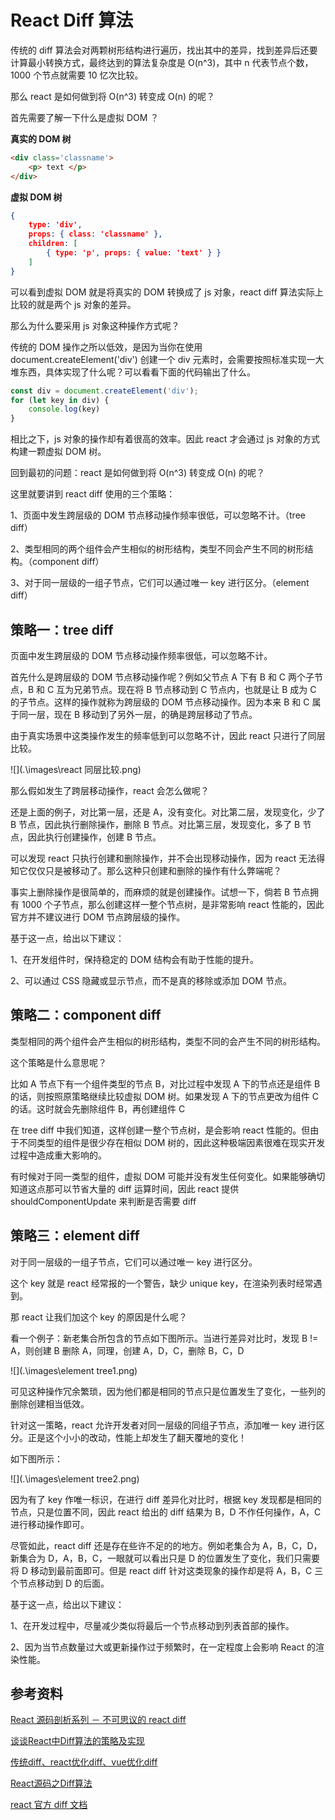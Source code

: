 # React Diff 算法



传统的 diff 算法会对两颗树形结构进行遍历，找出其中的差异，找到差异后还要计算最小转换方式，最终达到的算法复杂度是 O(n^3)，其中 n 代表节点个数，1000 个节点就需要 10 忆次比较。



那么 react 是如何做到将 O(n^3) 转变成 O(n) 的呢？



首先需要了解一下什么是虚拟 DOM ？



**真实的 DOM 树**

```html
<div class='classname'>
   	<p> text </p>
</div>
```

**虚拟 DOM 树**

```json
{
    type: 'div',
    props: { class: 'classname' },
    children: [
        { type: 'p', props: { value: 'text' } }
    ]
}
```



可以看到虚拟 DOM 就是将真实的 DOM 转换成了 js 对象，react diff 算法实际上比较的就是两个 js 对象的差异。



那么为什么要采用 js 对象这种操作方式呢？



传统的 DOM 操作之所以低效，是因为当你在使用 document.createElement('div') 创建一个 div 元素时，会需要按照标准实现一大堆东西，具体实现了什么呢？可以看看下面的代码输出了什么。

```js
const div = document.createElement('div');
for (let key in div) {
	console.log(key)
}
```



相比之下，js 对象的操作却有着很高的效率。因此 react 才会通过 js 对象的方式构建一颗虚拟 DOM 树。



回到最初的问题：react 是如何做到将 O(n^3) 转变成 O(n) 的呢？



这里就要讲到 react diff 使用的三个策略：

1、页面中发生跨层级的 DOM 节点移动操作频率很低，可以忽略不计。（tree diff）

2、类型相同的两个组件会产生相似的树形结构，类型不同会产生不同的树形结构。（component diff）

3、对于同一层级的一组子节点，它们可以通过唯一 key 进行区分。（element diff）



## 策略一：tree diff



页面中发生跨层级的 DOM 节点移动操作频率很低，可以忽略不计。



首先什么是跨层级的 DOM 节点移动操作呢？例如父节点 A 下有 B 和 C 两个子节点，B 和 C 互为兄弟节点。现在将 B 节点移动到 C 节点内，也就是让 B 成为 C 的子节点。这样的操作就称为跨层级的 DOM 节点移动操作。因为本来 B 和 C 属于同一层，现在 B 移动到了另外一层，的确是跨层移动了节点。



由于真实场景中这类操作发生的频率低到可以忽略不计，因此 react 只进行了同层比较。



![](.\images\react 同层比较.png)



那么假如发生了跨层移动操作，react 会怎么做呢？



还是上面的例子，对比第一层，还是 A，没有变化。对比第二层，发现变化，少了 B 节点，因此执行删除操作，删除 B 节点。对比第三层，发现变化，多了 B 节点，因此执行创建操作，创建 B 节点。



可以发现 react 只执行创建和删除操作，并不会出现移动操作，因为 react 无法得知它仅仅只是被移动了。那么这种只创建和删除的操作有什么弊端呢？



事实上删除操作是很简单的，而麻烦的就是创建操作。试想一下，倘若 B 节点拥有 1000 个子节点，那么创建这样一整个节点树，是非常影响 react 性能的，因此官方并不建议进行 DOM 节点跨层级的操作。



基于这一点，给出以下建议：

1、在开发组件时，保持稳定的 DOM 结构会有助于性能的提升。

2、可以通过 CSS 隐藏或显示节点，而不是真的移除或添加 DOM 节点。



## 策略二：component diff



类型相同的两个组件会产生相似的树形结构，类型不同的会产生不同的树形结构。



这个策略是什么意思呢？



比如 A 节点下有一个组件类型的节点 B，对比过程中发现 A 下的节点还是组件 B 的话，则按照原策略继续比较虚拟 DOM 树。如果发现 A 下的节点更改为组件 C 的话。这时就会先删除组件 B，再创建组件 C



在 tree diff 中我们知道，这样创建一整个节点树，是会影响 react 性能的。但由于不同类型的组件是很少存在相似 DOM 树的，因此这种极端因素很难在现实开发过程中造成重大影响的。



有时候对于同一类型的组件，虚拟 DOM 可能并没有发生任何变化。如果能够确切知道这点那可以节省大量的 diff 运算时间，因此 react 提供 shouldComponentUpdate 来判断是否需要 diff 



## 策略三：element diff



对于同一层级的一组子节点，它们可以通过唯一 key 进行区分。



这个 key 就是 react 经常报的一个警告，缺少 unique key，在渲染列表时经常遇到。



那 react 让我们加这个 key 的原因是什么呢？



看一个例子：新老集合所包含的节点如下图所示。当进行差异对比时，发现 B != A，则创建 B 删除 A，同理，创建 A，D，C，删除 B，C，D





![](.\images\element tree1.png)





可见这种操作冗余繁琐，因为他们都是相同的节点只是位置发生了变化，一些列的删除创建相当低效。



针对这一策略，react 允许开发者对同一层级的同组子节点，添加唯一 key 进行区分。正是这个小小的改动，性能上却发生了翻天覆地的变化！



如下图所示：



![](.\images\element tree2.png)



因为有了 key 作唯一标识，在进行 diff 差异化对比时，根据 key 发现都是相同的节点，只是位置不同，因此 react 给出的 diff 结果为 B，D 不作任何操作，A，C 进行移动操作即可。



尽管如此，react diff 还是存在些许不足的的地方。例如老集合为 A，B，C，D，新集合为 D，A，B，C，一眼就可以看出只是 D 的位置发生了变化，我们只需要将 D 移动到最前面即可。但是 react diff 针对这类现象的操作却是将 A，B，C 三个节点移动到 D 的后面。



基于这一点，给出以下建议：

1、在开发过程中，尽量减少类似将最后一个节点移动到列表首部的操作。

2、因为当节点数量过大或更新操作过于频繁时，在一定程度上会影响 React 的渲染性能。



## 参考资料

[React 源码剖析系列 － 不可思议的 react diff](<https://zhuanlan.zhihu.com/p/20346379?refer=purerender>)

[谈谈React中Diff算法的策略及实现](https://segmentfault.com/a/1190000016539430?utm_source=tag-newest)

[传统diff、react优化diff、vue优化diff](<https://www.jianshu.com/p/398e63dc1969>)

[React源码之Diff算法](https://segmentfault.com/a/1190000010686582#articleHeader3)

[react 官方 diff 文档](<https://zh-hans.reactjs.org/docs/reconciliation.html>)